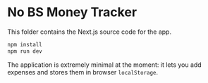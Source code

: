 # No BS Money Tracker

This folder contains the Next.js source code for the app.

```bash
npm install
npm run dev
```

The application is extremely minimal at the moment: it lets you add expenses and stores them in browser `localStorage`.

